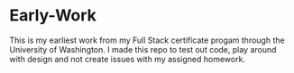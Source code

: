 # Early-Work
This is my earliest work from my Full Stack certificate progam through the University of Washington. I made this repo to test out code, play around with design and not create issues with my assigned homework. 
